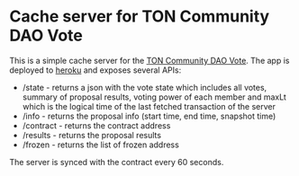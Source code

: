 # Cache server for TON Community DAO Vote

This is a simple cache server for the [TON Community DAO Vote](https://ton.vote/).
The app is deployed to [heroku](https://dao-vote-cache-server.herokuapp.com/info) and exposes several APIs: 
* /state - returns a json with the vote state which includes all votes, summary of proposal results, voting power of each member and maxLt which is the logical time of the last fetched transaction of the server
* /info - returns the proposal info (start time, end time, snapshot time)
* /contract - returns the contract address
* /results - returns the proposal results
* /frozen - returns the list of frozen address  

The server is synced with the contract every 60 seconds.

